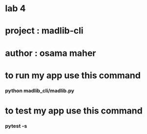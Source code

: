 # lab 4 
# project : madlib-cli
# author : osama maher 
# to run my app use this command
### python madlib_cli/madlib.py
# to test my app use this command
### pytest -s